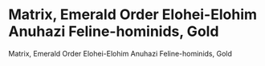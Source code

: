 # Matrix, Emerald Order Elohei-Elohim Anuhazi Feline-hominids, Gold

Matrix, Emerald Order Elohei-Elohim Anuhazi Feline-hominids, Gold